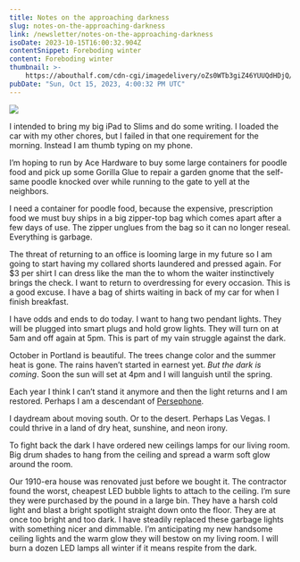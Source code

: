 ```yaml
---
title: Notes on the approaching darkness
slug: notes-on-the-approaching-darkness
link: /newsletter/notes-on-the-approaching-darkness
isoDate: 2023-10-15T16:00:32.904Z
contentSnippet: Foreboding winter
content: Foreboding winter
thumbnail: >-
    https://abouthalf.com/cdn-cgi/imagedelivery/oZs0WTb3giZ46YUUQdHDjQ/d54cdb58-8c0b-440b-8950-629028de1e00/width=1200,format=auto
pubDate: "Sun, Oct 15, 2023, 4:00:32 PM UTC"
---
```


![](https://abouthalf.com/cdn-cgi/imagedelivery/oZs0WTb3giZ46YUUQdHDjQ/a104caf4-63be-4d5e-517a-da32500b6400/width=1200,format=auto)

I intended to bring my big iPad to Slims and do some writing. I loaded the car with my other chores, but I failed in that one requirement for the morning. Instead I am thumb typing on my phone.

I’m hoping to run by Ace Hardware to buy some large containers for poodle food and pick up some Gorilla Glue to repair a garden gnome that the self-same poodle knocked over while running to the gate to yell at the neighbors.

I need a container for poodle food, because the expensive, prescription food we must buy ships in a big zipper-top bag which comes apart after a few days of use. The zipper unglues from the bag so it can no longer reseal. Everything is garbage.

The threat of returning to an office is looming large in my future so I am going to start having my collared shorts laundered and pressed again. For $3 per shirt I can dress like the man the to whom the waiter instinctively brings the check. I want to return to overdressing for every occasion. This is a good excuse. I have a bag of shirts waiting in back of my car for when I finish breakfast.

I have odds and ends to do today. I want to hang two pendant lights. They will be plugged into smart plugs and hold grow lights. They will turn on at 5am and off again at 5pm. This is part of my vain struggle against the dark.

October in Portland is beautiful. The trees change color and the summer heat is gone. The rains haven’t started in earnest yet. _But the dark is coming_. Soon the sun will set at 4pm and I will languish until the spring.

Each year I think I can’t stand it anymore and then the light returns and I am restored. Perhaps I am a descendant of [Persephone](https://en.wikipedia.org/wiki/Persephone).

I daydream about moving south. Or to the desert. Perhaps Las Vegas. I could thrive in a land of dry heat, sunshine, and neon irony.

To fight back the dark I have ordered new ceilings lamps for our living room. Big drum shades to hang from the ceiling and spread a warm soft glow around the room.

Our 1910-era house was renovated just before we bought it. The contractor found the worst, cheapest LED bubble lights to attach to the ceiling. I’m sure they were purchased by the pound in a large bin. They have a harsh cold light and blast a bright spotlight straight down onto the floor. They are at once too bright and too dark. I have steadily replaced these garbage lights with something nicer and dimmable. I’m anticipating my new handsome ceiling lights and the warm glow they will bestow on my living room. I will burn a dozen LED lamps all winter if it means respite from the dark.
